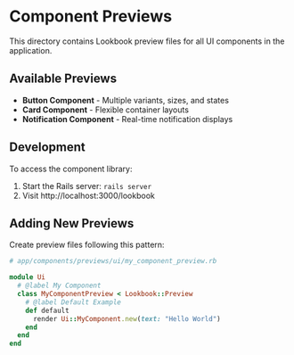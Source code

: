 # Component Previews

This directory contains Lookbook preview files for all UI components in the application.

## Available Previews

- **Button Component** - Multiple variants, sizes, and states
- **Card Component** - Flexible container layouts
- **Notification Component** - Real-time notification displays

## Development

To access the component library:
1. Start the Rails server: `rails server`
2. Visit http://localhost:3000/lookbook

## Adding New Previews

Create preview files following this pattern:
```ruby
# app/components/previews/ui/my_component_preview.rb

module Ui
  # @label My Component
  class MyComponentPreview < Lookbook::Preview
    # @label Default Example
    def default
      render Ui::MyComponent.new(text: "Hello World")
    end
  end
end
```